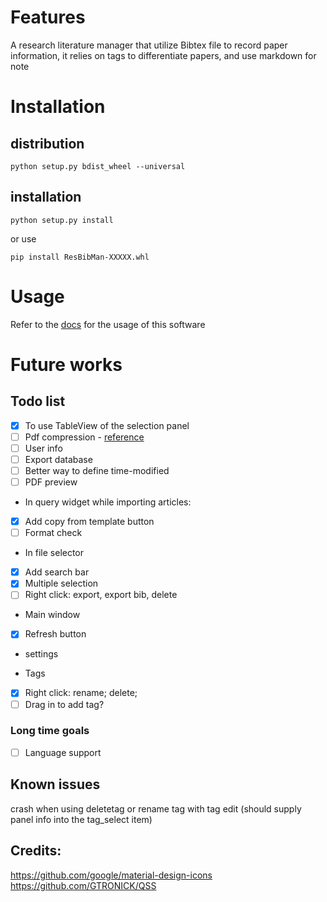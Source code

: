 # Features
A research literature manager that utilize Bibtex file to record paper information, 
it relies on tags to differentiate papers, and use markdown for note

# Installation 
## distribution
`python setup.py bdist_wheel --universal`
## installation
```
python setup.py install
```
or use 
```
pip install ResBibMan-XXXXX.whl
```

# Usage
Refer to the [docs](./resbibman/docs/info.html) for the usage of this software

# Future works
## Todo list
 - [x] To use TableView of the selection panel
 - [ ] Pdf compression - [reference](https://blog.csdn.net/xinRCNN/article/details/113273463)
 - [ ] User info
 - [ ] Export database
 - [ ] Better way to define time-modified
 - [ ] PDF preview

* In query widget while importing articles:  
 - [x] Add copy from template button   
 - [ ] Format check

* In file selector
 - [x] Add search bar
 - [x] Multiple selection 
 - [ ] Right click: export, export bib, delete

* Main window
 - [x] Refresh button

* settings

* Tags  
 - [x] Right click: rename; delete; 
 - [ ] Drag in to add tag?

### Long time goals
 - [ ] Language support

## Known issues
crash when using deletetag or rename tag with tag edit (should supply panel info into the tag_select item)

## Credits:
https://github.com/google/material-design-icons   
https://github.com/GTRONICK/QSS
